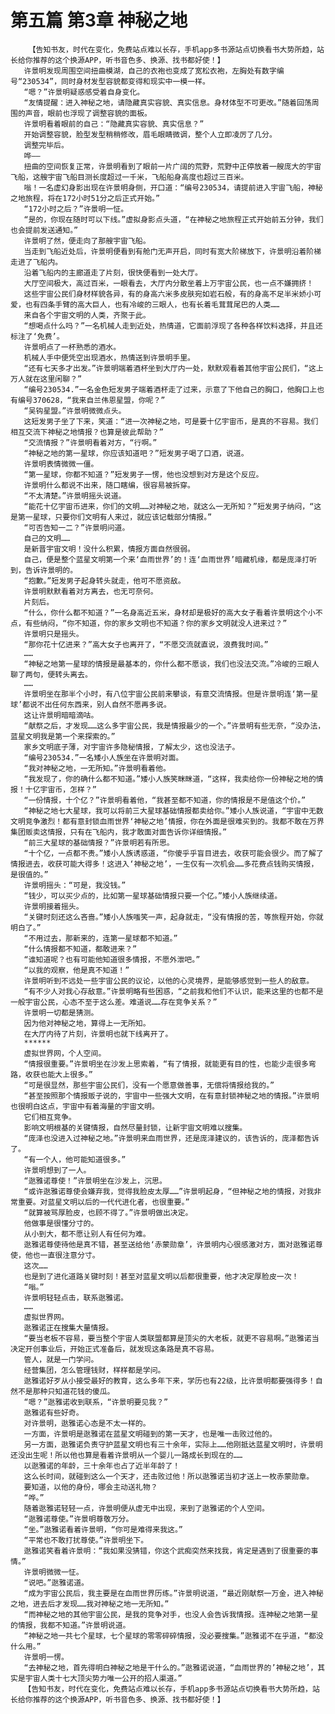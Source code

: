 # 第五篇 第3章 神秘之地
        【告知书友，时代在变化，免费站点难以长存，手机app多书源站点切换看书大势所趋，站长给你推荐的这个换源APP，听书音色多、换源、找书都好使！】
       许景明发现周围空间扭曲模湖，自己的衣袍也变成了宽松衣袍，左胸处有数字编号“230534”，同时身材发型容貌都变得和现实中一模一样。
       “嗯？”许景明疑惑感受着自身变化。
       “友情提醒：进入神秘之地，请隐藏真实容貌、真实信息。身材体型不可更改。”随着回荡周围的声音，眼前也浮现了调整容貌的面板。
       许景明看着眼前的自己：“隐藏真实容貌、真实信息？”
       开始调整容貌，脸型发型稍稍修改，眉毛眼睛微调，整个人立即凌厉了几分。
       调整完毕后。
       哗——
       扭曲的空间恢复正常，许景明看到了眼前一片广阔的荒野，荒野中正停放着一艘庞大的宇宙飞船，这艘宇宙飞船目测长度超过一千米，飞船船身高度也超过三百米。
       嗡！一名虚幻身影出现在许景明身侧，开口道：“编号230534，请提前进入宇宙飞船，神秘之地旅程，将在172小时51分之后正式开始。”
       “172小时之后？”许景明一怔。
       “是的，你现在随时可以下线。”虚拟身影点头道，“在神秘之地旅程正式开始前五分钟，我们也会提前发送通知。”
       许景明了然，便走向了那艘宇宙飞船。
       当走到飞船近处后，许景明便看到有舱门无声开启，同时有宽大阶梯放下，许景明沿着阶梯走进了飞船内。
       沿着飞船内的主廊道走了片刻，很快便看到一处大厅。
       大厅空间极大，高过百米，一眼看去，大厅内分散坐着上万宇宙公民，也一点不嫌拥挤！
       这些宇宙公民们身材样貌各异，有的身高六米多皮肤宛如岩石般，有的身高不足半米娇小可爱，也有四条手臂的高大巨人，也有冷峻的三眼人，也有长着毛茸茸尾巴的人类……
       来自各个宇宙文明的人类，齐聚于此。
       “想喝点什么吗？”一名机械人走到近处，热情道，它面前浮现了各种各样饮料选择，并且还标注了‘免费’。
       许景明点了一杯熟悉的酒水。
       机械人手中便凭空出现酒水，热情送到许景明手里。
       “还有七天多才出发。”许景明端着酒杯坐到大厅内一处，默默观看着其他宇宙公民们，“这上万人就在这里闲聊？”
       “编号230534.”一名金色短发男子端着酒杯走了过来，示意了下他自己的胸口，他胸口上也有编号370628，“我来自兰伟恩星盟，你呢？”
       “吴钩星盟。”许景明微微点头。
       这短发男子坐了下来，笑道：“进一次神秘之地，可是要十亿宇宙币，是真的不容易。我们相互交流下神秘之地情报？也算是彼此帮助？”
       “交流情报？”许景明看着对方，“行啊。”
       “神秘之地的第一星球，你应该知道吧？”短发男子喝了口酒，说道。
       许景明表情微微一僵。
       “第一星球，你都不知道？”短发男子一愣，他也没想到对方是这个反应。
       许景明什么都说不出来，随口瞎编，很容易被拆穿。
       “不太清楚。”许景明摇头说道。
       “能花十亿宇宙币进来，你们的文明……对神秘之地，就这么一无所知？”短发男子纳闷，“这是第一星球，只要你们文明有人来过，就应该记载部分情报。”
       “可否告知一二？”许景明问道。
       自己的文明……
       是新晋宇宙文明！没什么积累，情报方面自然很弱。
       自己，便是整个蓝星文明第一个来‘血雨世界’的！连‘血雨世界’暗藏机缘，都是庞泽打听到，告诉许景明的。
       “抱歉。”短发男子起身转头就走，他可不愿资敌。
       许景明默默看着对方离去，也无可奈何。
       片刻后。
       “什么，你什么都不知道？”一名身高近五米，身材却是极好的高大女子看着许景明这个小不点，有些纳闷，“你不知道，你的家乡文明也不知道？你的家乡文明就没人进来过？”
       许景明只是摇头。
       “那你花十亿进来？”高大女子也离开了，“不愿交流就直说，浪费我时间。”
       ……
       “神秘之地第一星球的情报是最基本的，你什么都不愿谈，我们也没法交流。”冷峻的三眼人聊了两句，便转头离去。
       ……
       许景明坐在那半个小时，有八位宇宙公民前来攀谈，有意交流情报。但是许景明连‘第一星球’都说不出任何东西来，别人自然不愿再多说。
       这让许景明暗暗滴咕。
       “献祭之后，才发现……这么多宇宙公民，我是情报最少的一个。”许景明有些无奈，“没办法，蓝星文明我是第一个来探索的。”
       家乡文明底子薄，对宇宙许多隐秘情报，了解太少，这也没法子。
       “编号230534.”一名矮小人族坐在许景明对面。
       “我对神秘之地，一无所知。”许景明看着他。
       “我发现了，你的确什么都不知道。”矮小人族笑眯眯道，“这样，我卖给你一份神秘之地的情报！十亿宇宙币，怎样？”
       “一份情报，十个亿？”许景明看着他，“我甚至都不知道，你的情报是不是值这个价。”
       “神秘之地七大星球，我可以将前三大星球基础情报都卖给你。”矮小人族说道，“宇宙中无数文明竞争激烈！都有意封锁血雨世界‘神秘之地’情报，你在外面是很难买到的。我都不敢在万界集团贩卖这情报，只有在飞船内，我才敢面对面告诉你详细情报。”
       “前三大星球的基础情报？”许景明若有所思。
       “十个亿，一点都不贵。”矮小人族诱惑道，“你傻乎乎盲目进去，收获可能会很少。而了解了情报进去，收获可能大得多！这进入‘神秘之地’，一生仅有一次机会……多花费点钱购买情报，是很值的。”
       许景明摇头：“可是，我没钱。”
       “钱少，可以买少点的，比如第一星球基础情报只要一个亿。”矮小人族继续道。
       许景明接着摇头。
       “关键时刻还这么吝啬。”矮小人族嗤笑一声，起身就走，“没有情报的苦，等旅程开始，你就明白了。”
       “不用过去，那新来的，连第一星球都不知道。”
       “什么情报都不知道，都敢进来？”
       “谁知道呢？也有可能他知道很多情报，不愿外泄吧。”
       “以我的观察，他是真不知道！”
       许景明听到不远处一些宇宙公民的议论，以他的心灵境界，是能够感觉到一些人的敌意。
       “有不少人对我心存敌意。”许景明略有些困惑，“之前我和他们不认识，能来这里的也都不是一般宇宙公民，心态不至于这么差。难道说……存在竞争关系？”
       许景明一切都是猜测。
       因为他对神秘之地，算得上一无所知。
       在大厅内待了片刻，许景明也就下线离开了。
       ******
       虚拟世界网，个人空间。
       “情报很重要。”许景明坐在沙发上思索着，“有了情报，就能更有目的性，也能少走很多弯路，收获也能大上很多。”
       “可是很显然，那些宇宙公民们，没有一个愿意做善事，无偿将情报给我的。”
       “甚至按照那个情报贩子说的，宇宙中一些强大文明，在有意封锁神秘之地的情报。”许景明也很明白这点，宇宙中有着海量的宇宙文明。
       它们相互竞争。
       影响文明根基的关键情报，自然尽量封锁，让新宇宙文明难以搜集。
       “庞泽也没进入过神秘之地。”许景明来血雨世界，还是庞泽建议的，该告诉的，庞泽都告诉了。
       “有一个人，他可能知道很多。”
       许景明想到了一人。
       “逖雅诺尊使！”许景明坐在沙发上，沉思。
       “或许逖雅诺尊使会嫌弃我，觉得我脸皮太厚……”许景明起身，“但神秘之地的情报，对我非常重要。对蓝星文明以后的一代代进化者，也很重要。”
       “就算被骂厚脸皮，也顾不得了。”许景明做出决定。
       他做事是很懂分寸的。
       从小到大，都不愿让别人有任何为难。
       逖雅诺尊使待他是真不错，甚至送给他‘赤蒙勋章’，许景明内心很感激对方，面对逖雅诺尊使，他也一直很注意分寸。
       这次……
       也是到了进化道路关键时刻！甚至对蓝星文明以后都很重要，他才决定厚脸皮一次！
       “嗡。”
       许景明轻轻点击，联系逖雅诺。
       ……
       虚拟世界网。
       逖雅诺正在搜集大量情报。
       “要当老板不容易，要当整个宇宙人类联盟都算是顶尖的大老板，就更不容易啊。”逖雅诺当决定开创事业后，开始正式准备后，就发现这条路是真不容易。
       管人，就是一门学问。
       经营集团，怎么管理钱财，样样都是学问。
       逖雅诺好歹从小接受最好的教育，这么多年下来，学历也有22级，比许景明都要强得多！自然不是那种只知道花钱的傻瓜。
       “嗯？”逖雅诺收到联系，“许景明要见我？”
       逖雅诺有些好奇。
       对许景明，逖雅诺心态是不太一样的。
       一方面，许景明是逖雅诺在蓝星文明碰到的第一天才，也是唯一击败过他的。
       另一方面，逖雅诺负责守护蓝星文明也有三十余年，实际上……他刚抵达蓝星文明时，许景明还没出生呢！所以他也算是看着许景明从一个婴儿一路成长到现在的……
       以逖雅诺的年龄，三十余年也占了近半年龄了！
       这么长时间，就碰到这么一个天才，还击败过他！所以逖雅诺当初才送上一枚赤蒙勋章。
       要知道，以他的身份，哪会主动送礼物？
       “哗。”
       随着逖雅诺轻轻一点，许景明便从虚无中出现，来到了逖雅诺的个人空间。
       “逖雅诺尊使。”许景明尊敬万分。
       “坐。”逖雅诺看着许景明，“你可是难得来我这。”
       “平常也不敢打扰尊使。”许景明坐下。
       逖雅诺笑看着许景明：“我如果没猜错，你这个武痴突然来找我，肯定是遇到了很重要的事情。”
       许景明微微一怔。
       “说吧。”逖雅诺道。
       “成为宇宙公民后，我主要是在血雨世界历练。”许景明说道，“最近刚献祭一万金，进入神秘之地，进去后才发现……我对神秘之地一无所知。”
       “而神秘之地的其他宇宙公民，是我的竞争对手，也没人会告诉我情报。连神秘之地第一星的情报，我都不知道。”许景明说道。
       “神秘之地一共七个星球，七个星球的零零碎碎情报，没必要搜集。”逖雅诺不在乎道，“都没什么用。”
       许景明一愣。
       “去神秘之地，首先得明白神秘之地是干什么的。”逖雅诺说道，“血雨世界的’神秘之地’，其实是宇宙人类十七大顶尖势力唯一公开的招人渠道。”
       【告知书友，时代在变化，免费站点难以长存，手机app多书源站点切换看书大势所趋，站长给你推荐的这个换源APP，听书音色多、换源、找书都好使！】